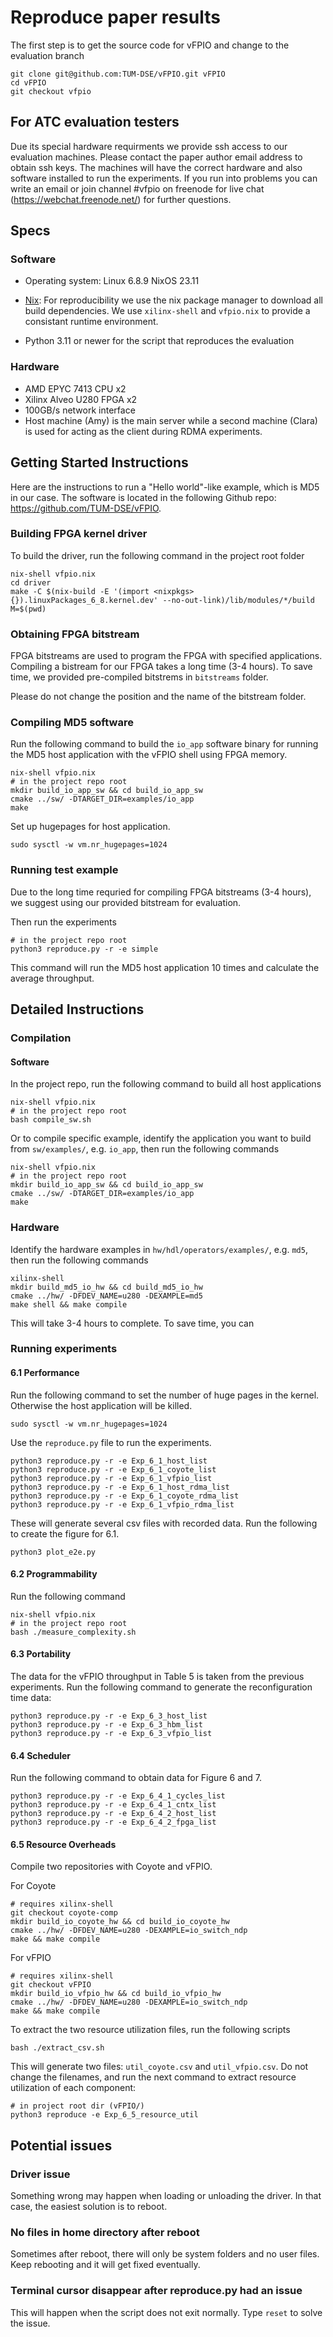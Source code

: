 # Reproduce paper results

The first step is to get the source code for vFPIO and change to the evaluation branch
```
git clone git@github.com:TUM-DSE/vFPIO.git vFPIO
cd vFPIO
git checkout vfpio
```

## For ATC evaluation testers

Due its special hardware requirments we provide ssh access to our evaluation machines. Please contact the paper author email address to obtain ssh keys. The machines will have the correct hardware and also software installed to run the experiments. If you run into problems you can write an email or join channel #vfpio on freenode for live chat (https://webchat.freenode.net/) for further questions.

## Specs

### Software
- Operating system: Linux 6.8.9 NixOS 23.11
- [Nix](https://nixos.org/download.html): For reproducibility we use the nix package manager to download all build dependencies. We use `xilinx-shell` and `vfpio.nix` to provide a consistant runtime environment. 

- Python 3.11 or newer for the script that reproduces the evaluation


### Hardware
- AMD EPYC 7413 CPU x2
- Xilinx Alveo U280 FPGA x2
- 100GB/s network interface
- Host machine (Amy) is the main server while a second machine (Clara) is used for acting as the client during RDMA experiments.


## Getting Started Instructions

Here are the instructions to run a "Hello world"-like example, which is MD5 in our case. The software is located in the following Github repo: https://github.com/TUM-DSE/vFPIO.

### Building FPGA kernel driver


To build the driver, run the following command in the project root folder

```
nix-shell vfpio.nix
cd driver
make -C $(nix-build -E '(import <nixpkgs> {}).linuxPackages_6_8.kernel.dev' --no-out-link)/lib/modules/*/build M=$(pwd)
```


### Obtaining FPGA bitstream

FPGA bitstreams are used to program the FPGA with specified applications. Compiling a bistream for our FPGA takes a long time (3-4 hours). To save time, we provided pre-compiled bitstrems in `bitstreams` folder. 

Please do not change the position and the name of the bitstream folder.


### Compiling MD5 software

Run the following command to build the `io_app` software binary for running the MD5 host application with the vFPIO shell using FPGA memory.

```
nix-shell vfpio.nix
# in the project repo root 
mkdir build_io_app_sw && cd build_io_app_sw
cmake ../sw/ -DTARGET_DIR=examples/io_app
make
```


Set up hugepages for host application.

```
sudo sysctl -w vm.nr_hugepages=1024
```

### Running test example

Due to the long time requried for compiling FPGA bitstreams (3-4 hours), we suggest using our provided bitstream for evaluation.


Then run the experiments
```
# in the project repo root
python3 reproduce.py -r -e simple 
```

This command will run the MD5 host application 10 times and calculate the average throughput.



## Detailed Instructions

### Compilation

#### Software

In the project repo, run the following command to build all host applications

```
nix-shell vfpio.nix
# in the project repo root 
bash compile_sw.sh
```

Or to compile specific example, identify the application you want to build from `sw/examples/`, e.g. `io_app`, then run the following commands 
```
nix-shell vfpio.nix
# in the project repo root 
mkdir build_io_app_sw && cd build_io_app_sw
cmake ../sw/ -DTARGET_DIR=examples/io_app
make
```

### Hardware

Identify the hardware examples in `hw/hdl/operators/examples/`, e.g. `md5`, then run the following commands

```
xilinx-shell
mkdir build_md5_io_hw && cd build_md5_io_hw
cmake ../hw/ -DFDEV_NAME=u280 -DEXAMPLE=md5
make shell && make compile
```

This will take 3-4 hours to complete. To save time, you can 


### Running experiments


#### 6.1 Performance

Run the following command to set the number of huge pages in the kernel. Otherwise the host application will be killed.

```
sudo sysctl -w vm.nr_hugepages=1024
```

Use the `reproduce.py` file to run the experiments. 

```
python3 reproduce.py -r -e Exp_6_1_host_list 
python3 reproduce.py -r -e Exp_6_1_coyote_list 
python3 reproduce.py -r -e Exp_6_1_vfpio_list 
python3 reproduce.py -r -e Exp_6_1_host_rdma_list 
python3 reproduce.py -r -e Exp_6_1_coyote_rdma_list 
python3 reproduce.py -r -e Exp_6_1_vfpio_rdma_list 
```
These will generate several csv files with recorded data. Run the following to create the figure for 6.1.

```
python3 plot_e2e.py
```
#### 6.2 Programmability

Run the following command

```
nix-shell vfpio.nix
# in the project repo root 
bash ./measure_complexity.sh
```


#### 6.3 Portability

The data for the vFPIO throughput in Table 5 is taken from the previous experiments. Run the following command to generate the reconfiguration time data:
```
python3 reproduce.py -r -e Exp_6_3_host_list 
python3 reproduce.py -r -e Exp_6_3_hbm_list 
python3 reproduce.py -r -e Exp_6_3_vfpio_list
```


#### 6.4 Scheduler

Run the following command to obtain data for Figure 6 and 7. 
```
python3 reproduce.py -r -e Exp_6_4_1_cycles_list 
python3 reproduce.py -r -e Exp_6_4_1_cntx_list 
python3 reproduce.py -r -e Exp_6_4_2_host_list 
python3 reproduce.py -r -e Exp_6_4_2_fpga_list 
```


#### 6.5 Resource Overheads

Compile two repositories with Coyote and vFPIO.

For Coyote
```
# requires xilinx-shell
git checkout coyote-comp
mkdir build_io_coyote_hw && cd build_io_coyote_hw
cmake ../hw/ -DFDEV_NAME=u280 -DEXAMPLE=io_switch_ndp
make && make compile
```

For vFPIO

```
# requires xilinx-shell
git checkout vFPIO
mkdir build_io_vfpio_hw && cd build_io_vfpio_hw
cmake ../hw/ -DFDEV_NAME=u280 -DEXAMPLE=io_switch_ndp
make && make compile
```
To extract the two resource utilization files, run the following scripts

```
bash ./extract_csv.sh
```

This will generate two files: `util_coyote.csv` and `util_vfpio.csv`. Do not change the filenames, and run the next command to extract resource utilization of each component:

```
# in project root dir (vFPIO/)
python3 reproduce -e Exp_6_5_resource_util
```




## Potential issues

### Driver issue
Something wrong may happen when loading or unloading the driver. In that case, the easiest solution is to reboot. 


### No files in home directory after reboot
Sometimes after reboot, there will only be system folders and no user files. Keep rebooting and it will get fixed eventually. 


### Terminal cursor disappear after reproduce.py had an issue

This will happen when the script does not exit normally. Type `reset` to solve the issue.


<!-- ### Require IP 'll_compress_2'
 -->



<!--  
```
bash ./extract_csv.sh
```
```
open_project build_io_hw/lynx/lynx.xpr
open_run impl_1
report_utilization -name util_1 -spreadsheet_file util_coyote_io.xlsx
report_utilization -hierarchical  -file util_vfpio_test.csv
ssconvert util_vfpio.xlsx util_vfpio.csv
```
cmake ../hw/ -DFDEV_NAME=u50 -DEXAMPLE=caribou -DN_REGIONS=2 -DN_CONFIG=10 -DUCLK_F=250 -DACLK_F=250 -DCOMP_CORES=24

-->

